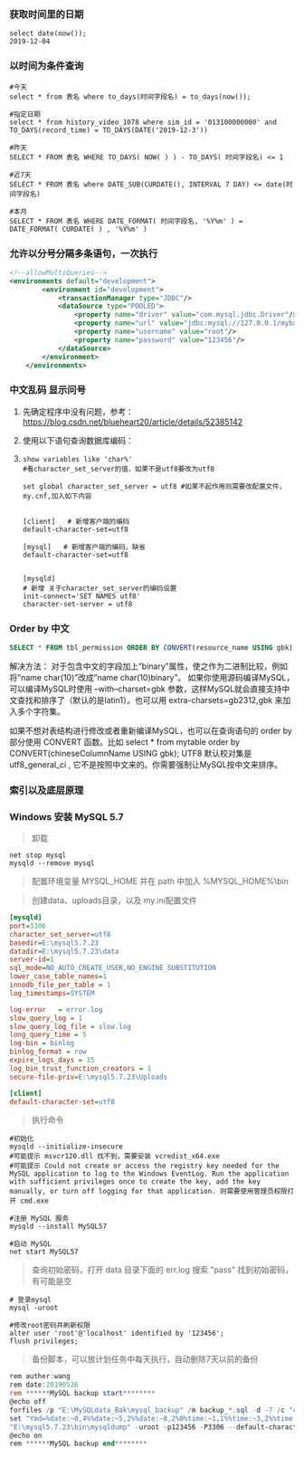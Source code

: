 ### 获取时间里的日期

```mysql
select date(now());
2019-12-04
```

### 以时间为条件查询

```mysql
#今天
select * from 表名 where to_days(时间字段名) = to_days(now());

#指定日期
select * from history_video_1078 where sim_id = '013100000000' and TO_DAYS(record_time) = TO_DAYS(DATE('2019-12-3'))

#昨天
SELECT * FROM 表名 WHERE TO_DAYS( NOW( ) ) - TO_DAYS( 时间字段名) <= 1

#近7天
SELECT * FROM 表名 where DATE_SUB(CURDATE(), INTERVAL 7 DAY) <= date(时间字段名)

#本月
SELECT * FROM 表名 WHERE DATE_FORMAT( 时间字段名, '%Y%m' ) = DATE_FORMAT( CURDATE( ) , '%Y%m' )

```

### 允许以分号分隔多条语句，一次执行

```xml
<!--allowMultiQueries-->    
<environments default="development">
        <environment id="development">
            <transactionManager type="JDBC"/>
            <dataSource type="POOLED">
                <property name="driver" value="com.mysql.jdbc.Driver"/>
                <property name="url" value="jdbc:mysql://127.0.0.1/mybatis?useUnicode=true&amp;characterEncoding=UTF-8&amp;allowMultiQueries=true"/>
                <property name="username" value="root"/>
                <property name="password" value="123456"/>
            </dataSource>
        </environment>
    </environments>
```



### 中文乱码  显示问号

1. 先确定程序中没有问题，参考：https://blog.csdn.net/blueheart20/article/details/52385142

2. 使用以下语句查询数据库编码：

3. ```mysql
   show variables like 'char%'
   #看character_set_server的值，如果不是utf8要改为utf8
   
   set global character_set_server = utf8 #如果不起作用则需要改配置文件，my.cnf,加入如下内容
   
   
   [client]   # 新增客户端的编码
   default-character-set=utf8
    
   [mysql]   # 新增客户端的编码，缺省
   default-character-set=utf8
   
   
   [mysqld]
   # 新增 关于character_set_server的编码设置
   init-connect='SET NAMES utf8'
   character-set-server = utf8
   
   ```


### Order by 中文

```sql
SELECT * FROM tbl_permission ORDER BY CONVERT(resource_name USING gbk)
```

解决方法：
对于包含中文的字段加上”binary”属性，使之作为二进制比较，例如将”name char(10)”改成”name char(10)binary”。
如果你使用源码编译MySQL，可以编译MySQL时使用 –with–charset=gbk 参数，这样MySQL就会直接支持中文查找和排序了（默认的是latin1）。也可以用 extra-charsets=gb2312,gbk 来加入多个字符集。

如果不想对表结构进行修改或者重新编译MySQL，也可以在查询语句的 order by 部分使用 CONVERT 函数。比如 select * from mytable order by CONVERT(chineseColumnName USING gbk);
UTF8 默认校对集是 utf8_general_ci , 它不是按照中文来的。你需要强制让MySQL按中文来排序。



### 索引以及底层原理

### Windows 安装 MySQL 5.7

> 卸载

```shell
net stop mysql
mysqld --remove mysql
```

> 配置环境变量 MYSQL_HOME 并在 path 中加入 %MYSQL_HOME%\bin

> 创建data、uploads目录，以及 my.ini配置文件

```ini
[mysqld]
port=3306
character_set_server=utf8
basedir=E:\mysql5.7.23
datadir=E:\mysql5.7.23\data
server-id=1
sql_mode=NO_AUTO_CREATE_USER,NO_ENGINE_SUBSTITUTION
lower_case_table_names=1
innodb_file_per_table = 1
log_timestamps=SYSTEM

log-error   = error.log
slow_query_log = 1
slow_query_log_file = slow.log
long_query_time = 5
log-bin = binlog
binlog_format = row
expire_logs_days = 15
log_bin_trust_function_creators = 1
secure-file-priv=E:\mysql5.7.23\Uploads

[client]   
default-character-set=utf8
```

> 执行命令

```shell
#初始化
mysqld --initialize-insecure
#可能提示 msvcr120.dll 找不到，需要安装 vcredist_x64.exe
#可能提示 Could not create or access the registry key needed for the MySQL application to log to the Windows EventLog. Run the application with sufficient privileges once to create the key, add the key manually, or turn off logging for that application. 则需要使用管理员权限打开 cmd.exe

#注册 MySQL 服务
mysqld --install MySQL57

#启动 MySQL
net start MySQL57
```

> 查询初始密码，打开 data 目录下面的 err.log 搜索 "pass" 找到初始密码，有可能是空

```mysql
# 登录mysql
mysql -uroot

#修改root密码并刷新权限
alter user 'root'@'localhost' identified by '123456';
flush privileges;
```

> 备份脚本，可以放计划任务中每天执行，自动删除7天以前的备份

```powershell
rem auther:wang
rem date:20190526
rem ******MySQL backup start********
@echo off
forfiles /p "E:\MySQLdata_Bak\mysql_backup" /m backup_*.sql -d -7 /c "cmd /c del /f @path"
set "Ymd=%date:~0,4%%date:~5,2%%date:~8,2%0%time:~1,1%%time:~3,2%%time:~6,2%"
"E:\mysql5.7.23\bin\mysqldump" -uroot -p123456 -P3306 --default-character-set=utf8 -R -E --single-transaction  --all-databases > "E:\MySQLdata_Bak\mysql_backup\backup_%Ymd%.sql"
@echo on
rem ******MySQL backup end********
```

